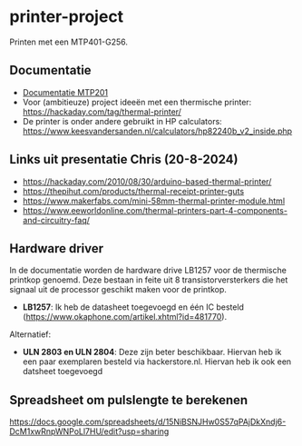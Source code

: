 # printer-project
Printen met een MTP401-G256.

## Documentatie
* [Documentatie MTP201](MTP201.pdf)
* Voor (ambitieuze) project ideeën met een thermische printer: https://hackaday.com/tag/thermal-printer/
* De printer is onder andere gebruikt in HP calculators: https://www.keesvandersanden.nl/calculators/hp82240b_v2_inside.php

## Links uit presentatie Chris (20-8-2024)
* https://hackaday.com/2010/08/30/arduino-based-thermal-printer/
* https://thepihut.com/products/thermal-receipt-printer-guts
* https://www.makerfabs.com/mini-58mm-thermal-printer-module.html
* https://www.eeworldonline.com/thermal-printers-part-4-components-and-circuitry-faq/

## Hardware driver
In de documentatie worden de hardware drive LB1257 voor de thermische printkop genoemd. Deze bestaan in feite uit 8 transistorversterkers die het signaal uit de processor geschikt maken voor de printkop. 
- **LB1257**: Ik heb de datasheet toegevoegd en één IC besteld (https://www.okaphone.com/artikel.xhtml?id=481770).
  
Alternatief:
- **ULN 2803 en ULN 2804**: Deze zijn beter beschikbaar. Hiervan heb ik een paar exemplaren besteld via hackerstore.nl. Hiervan heb ik ook een datsheet toegevoegd

## Spreadsheet om pulslengte te berekenen
https://docs.google.com/spreadsheets/d/15NiBSNJHw0S57qPAjDkXndj6-DcM1xwRnpWNPoLl7HU/edit?usp=sharing
